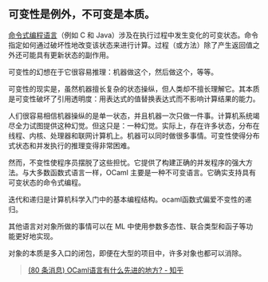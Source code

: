 ## 可变性是例外，不可变是本质。

[命令式编程语言](https://zhida.zhihu.com/search?content_id=618505973&content_type=Answer&match_order=1&q=命令式编程语言&zhida_source=entity)（例如 C 和 Java）涉及在执行过程中发生变化的可变状态。命令指定如何通过破坏性地改变该状态来进行计算。过程（或方法）除了产生返回值之外还可能具有更新状态的副作用。

可变性的幻想在于它很容易推理：机器做这个，然后做这个，等等。

可变性的现实是，虽然机器擅长复杂的状态操纵，但人类却不擅长理解它。其本质是可变性破坏了引用透明度：用表达式的值替换表达式而不影响计算结果的能力。

人们很容易相信机器操纵的是单一状态，并且机器一次只做一件事。计算机系统竭尽全力试图提供这种幻觉。但这只是：一种幻觉。实际上，存在许多状态，分布在线程、内核、处理器和联网计算机上。机器可以同时做很多事情。可变性使得分布式状态和并发执行的推理变得非常困难。

然而，不变性使程序员摆脱了这些担忧。它提供了构建正确的并发程序的强大方法。与大多数函数式语言一样，OCaml 主要是一种不可变语言。它确实支持具有可变状态的命令式编程。

迭代和递归是计算机科学入门中的基本编程结构。ocaml函数式偏爱不变性的递归。

其他语言对对象所做的事情可以在 ML 中使用参数多态性、联合类型和函子等功能更好地实现。

对象的本质是多入口的闭包，即便在大型的项目中，许多对象也都可以消除。

> [(80 条消息) OCaml语言有什么先进的地方? - 知乎](https://www.zhihu.com/question/427379223/answer/3236340033)